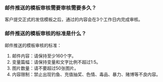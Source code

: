 ### 邮件推送的模板审核需要审核需要多久？
客户提交正式的发信模板之后，通过的内容会在3个工作日内完成审核。

### 邮件推送的模板审核的标准是什么？
邮件推送的模板审核的标准：
1. 邮件内容：请保持至少160个字。
2. 变量篇幅：请保持变量和文字比例不超过1:5。
3. 图片数量：请不要超过50张图片。
4. 内容限制：禁止出现钓鱼、充值抽奖、色情、毒品、暴力、赌博等不良内容。
